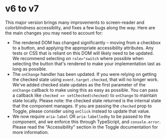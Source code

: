 # v6 to v7

This major version brings many improvements to screen-reader and colorblindness accessiblity, and fixes a few bugs along the way. Here are the main changes you may need to account for:

- The rendered DOM has changed significantly – moving from a checkbox to a button, and applying the appropriate accessibility attributes. Any tests or CSS that is reliant on this DOM will likely need to be updated. We recommend selecting on `role="switch` where possible when selecting the button that's rendered to make your implementation last as long as possible.
- The `onChange` handler has been updated. If you were relying on getting the checked state using `event.target.checked`, that will no longer work. We've added checked state updates as the first parameter of the `onChange` callback to make using this as easy as possible. You can pass a callback like `checked => setChecked(checked)` to `onChange` to maintain state locally. Please note: the checked state returned is the internal state that the component manages. If you are passing the `checked` prop to Toggle, please consider using `onClick` instead to update that value.
- We now require `aria-label` OR `aria-labelledby` to be passed to the component, and we enforce this through TypeScript, and `console.error`. Please read the "Accessibility" section in the Toggle documentation for more information.
